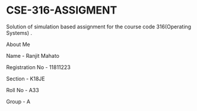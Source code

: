 # CSE-316-ASSIGMENT

Solution of simulation based assignment for the course code 316(Operating Systems) .


About Me

Name - Ranjit Mahato


Registration No - 11811223

Section - K18JE

Roll No - A33

Group - A
